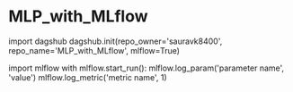 # MLP_with_MLflow

import dagshub
dagshub.init(repo_owner='sauravk8400', repo_name='MLP_with_MLflow', mlflow=True)

import mlflow
with mlflow.start_run():
  mlflow.log_param('parameter name', 'value')
  mlflow.log_metric('metric name', 1)
